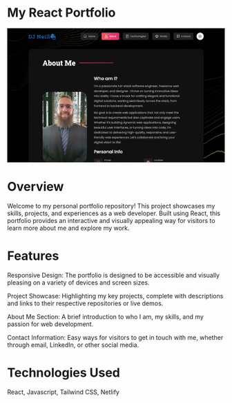 # My React Portfolio
<img align="center" src="public/images/background/meta.webp" />

# Overview

Welcome to my personal portfolio repository! This project showcases my skills, projects, and experiences as a web developer. Built using React, this portfolio provides an interactive and visually appealing way for visitors to learn more about me and explore my work.

# Features

Responsive Design: The portfolio is designed to be accessible and visually pleasing on a variety of devices and screen sizes.

Project Showcase: Highlighting my key projects, complete with descriptions and links to their respective repositories or live demos.

About Me Section: A brief introduction to who I am, my skills, and my passion for web development.

Contact Information: Easy ways for visitors to get in touch with me, whether through email, LinkedIn, or other social media.

# Technologies Used

React, Javascript, Tailwind CSS, Netlify